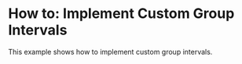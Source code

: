 # How to: Implement Custom Group Intervals


<p>This example shows how to implement custom group intervals.</p><br />


<br/>


